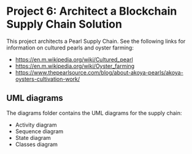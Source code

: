 # Project 6: Architect a Blockchain Supply Chain Solution

This project architects a Pearl Supply Chain. See the following links for information on cultured pearls and oyster farming:
* https://en.m.wikipedia.org/wiki/Cultured_pearl
* https://en.m.wikipedia.org/wiki/Oyster_farming
* https://www.thepearlsource.com/blog/about-akoya-pearls/akoya-oysters-cultivation-work/

## UML diagrams

The diagrams folder contains the UML diagrams for the supply chain:
* Activity diagram
* Sequence diagram
* State diagram
* Classes diagram
